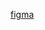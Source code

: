 [figma](https://www.figma.com/file/i5YQDqu1INvNl2HKPmbcHu/%D1%82%D0%BE%D1%80%D0%B3%D0%BE%D0%B2%D0%B0%D1%8F-%D1%81%D0%B5%D1%82%D1%8C?type=design&node-id=1-2&t=22FeB22nAPjB2uOb-0)